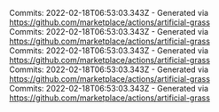 Commits: 2022-02-18T06:53:03.343Z - Generated via https://github.com/marketplace/actions/artificial-grass
<br>
Commits: 2022-02-18T06:53:03.343Z - Generated via https://github.com/marketplace/actions/artificial-grass
<br>
Commits: 2022-02-18T06:53:03.343Z - Generated via https://github.com/marketplace/actions/artificial-grass
<br>
Commits: 2022-02-18T06:53:03.343Z - Generated via https://github.com/marketplace/actions/artificial-grass
<br>
Commits: 2022-02-18T06:53:03.343Z - Generated via https://github.com/marketplace/actions/artificial-grass
<br>

